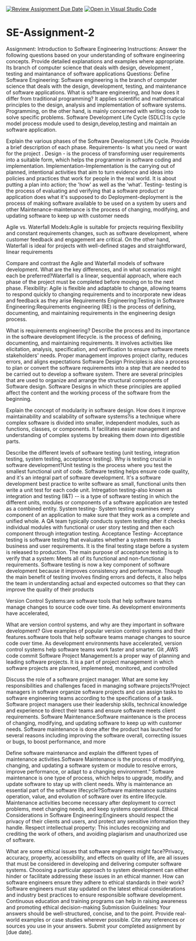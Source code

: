[![Review Assignment Due Date](https://classroom.github.com/assets/deadline-readme-button-24ddc0f5d75046c5622901739e7c5dd533143b0c8e959d652212380cedb1ea36.svg)](https://classroom.github.com/a/-ucQIGTc)
[![Open in Visual Studio Code](https://classroom.github.com/assets/open-in-vscode-718a45dd9cf7e7f842a935f5ebbe5719a5e09af4491e668f4dbf3b35d5cca122.svg)](https://classroom.github.com/online_ide?assignment_repo_id=15210523&assignment_repo_type=AssignmentRepo)
# SE-Assignment-2
Assignment: Introduction to Software Engineering
Instructions:
Answer the following questions based on your understanding of software engineering concepts. Provide detailed explanations and examples where appropriate.
Its branch of computer science that deals with design, development , testing and maintanance of software applications
Questions:
Define Software Engineering:
Software engineering is the branch of computer science that deals with the design, development, testing, and maintenance of software applications.
What is software engineering, and how does it differ from traditional programming? It applies scientific and mathematical principles to the design, analysis and implementation of software systems. Programming, on the other hand, is mainly concerned with writing code to solve specific problems.
Software Development Life Cycle (SDLC):Is cycle model process module used to design,develop,testing and maintain an software application.

Explain the various phases of the Software Development Life Cycle. Provide a brief description of each phase. Requirements- Is what you need or want for the project .
Design -  is the process of transforming user requirements into a suitable form, which helps the programmer in software coding and implementation.
Implementation-Implementation is the carrying out of planned, intentional activities that aim to turn evidence and ideas into policies and practices that work for people in the real world. It is about putting a plan into action; the 'how' as well as the 'what'.
Testing- testing is the process of evaluating and verifying that a software product or application does what it's supposed to do
Deployment-deployment is the process of making software available to be used on a system by users and other
Maintenance-maintenance is the process of changing, modifying, and updating software to keep up with customer needs



Agile vs. Waterfall Models:Agile is suitable for projects requiring flexibility and constant requirements changes, such as software development, where customer feedback and engagement are critical. On the other hand, Waterfall is ideal for projects with well-defined stages and straightforward, linear requirements

Compare and contrast the Agile and Waterfall models of software development. What are the key differences, and in what scenarios might each be preferred?Waterfall is a linear, sequential approach, where each phase of the project must be completed before moving on to the next phase. Flexibility: Agile is flexible and adaptable to change, allowing teams to respond quickly to changing requirements and to incorporate new ideas and feedback as they arise
Requirements Engineering:Testing in Software Engineering:Requirements engineering (RE) is the process of defining, documenting, and maintaining requirements in the engineering design process.


What is requirements engineering? Describe the process and its importance in the software development lifecycle. is the process of defining, documenting, and maintaining requirements. It involves activities like elicitation, analysis, specification, and verification to ensure software meets stakeholders' needs. Proper management improves project clarity, reduces errors, and aligns expectations
Software Design Principles:is also a process to plan or convert the software requirements into a step that are needed to be carried out to develop a software system. There are several principles that are used to organize and arrange the structural components of Software design. Software Designs in which these principles are applied affect the content and the working process of the software from the beginning.

Explain the concept of modularity in software design. How does it improve maintainability and scalability of software systems?is a technique where complex software is divided into smaller, independent modules, such as functions, classes, or components. It facilitates easier management and understanding of complex systems by breaking them down into digestible parts.

Describe the different levels of software testing (unit testing, integration testing, system testing, acceptance testing). Why is testing crucial in software development?Unit testing is the process where you test the smallest functional unit of code. Software testing helps ensure code quality, and it's an integral part of software development. It's a software development best practice to write software as small, functional units then write a unit test for each code unit.
Intregation testing-also known as integration and testing (I&T) -- is a type of software testing in which the different units, modules or components of a software application are tested as a combined entity.
System testing- System testing examines every component of an application to make sure that they work as a complete and unified whole. A QA team typically conducts system testing after it checks individual modules with functional or user story testing and then each component through integration testing.
Acceptance Testing- Acceptance testing is software testing that evaluates whether a system meets its business and user requirements. It is the final testing stage before a system is released to production. The main purpose of acceptance testing is to verify that a system: Meets all of its functional and non-functional requirements.
Software testing is now a key component of software development because it improves consistency and performance. Though the main benefit of testing involves finding errors and defects, it also helps the team in understanding actual and expected outcomes so that they can improve the quality of their products

Version Control Systems:are software tools that help software teams manage changes to source code over time. As development environments have accelerated,

What are version control systems, and why are they important in software development? Give examples of popular version control systems and their features.software tools that help software teams manage changes to source code over time. As development environments have accelerated, version control systems help software teams work faster and smarter. Git ,AWS code commit
Software Project Management:Is a proper way of planning and leading software projects. It is a part of project management in which software projects are planned, implemented, monitored, and controlled

Discuss the role of a software project manager. What are some key responsibilities and challenges faced in managing software projects?Project managers in software organize software projects and can assign tasks to software engineering teams according to the specifications of a task. Software project managers use their leadership skills, technical knowledge and experience to direct their teams and ensure software meets client requirements.
Software Maintenance:Software maintenance is the process of changing, modifying, and updating software to keep up with customer needs. Software maintenance is done after the product has launched for several reasons including improving the software overall, correcting issues or bugs, to boost performance, and more

Define software maintenance and explain the different types of maintenance activities.Software Maintenance is the process of modifying, changing, and updating a software system or module to resolve errors, improve performance, or adapt to a changing environment.” Software maintenance is one type of process, which helps to upgrade, modify, and update software to stay up with client needs. Why is maintenance an essential part of the software lifecycle?Software maintenance sustains operation, value, and evolution of software over its entire lifecycle. Maintenance activities become necessary after deployment to correct problems, meet changing needs, and keep systems operational.
Ethical Considerations in Software Engineering:Engineers should respect the privacy of their clients and users, and protect any sensitive information they handle. Respect intellectual property: This includes recognizing and crediting the work of others, and avoiding plagiarism and unauthorized use of software.

What are some ethical issues that software engineers might face?Privacy, accuracy, property, accessibility, and effects on quality of life, are all issues that must be considered in developing and delivering computer software systems. Choosing a particular approach to system development can either hinder or facilitate addressing these issues in an ethical manner. How can software engineers ensure they adhere to ethical standards in their work?Software engineers must stay updated on the latest ethical considerations and industry best practices to ensure responsible software development. Continuous education and training programs can help in raising awareness and promoting ethical decision-making
Submission Guidelines:
Your answers should be well-structured, concise, and to the point.
Provide real-world examples or case studies wherever possible.
Cite any references or sources you use in your answers.
Submit your completed assignment by [due date].
